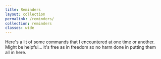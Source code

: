 ```yaml
---
title: Reminders
layout: collection
permalink: /reminders/
collection: reminders
classes: wide
---
```


Here's a lit of some commands that I encountered at one time or another. Might be helpful... it's free as in freedom so no harm done in putting them all in here.